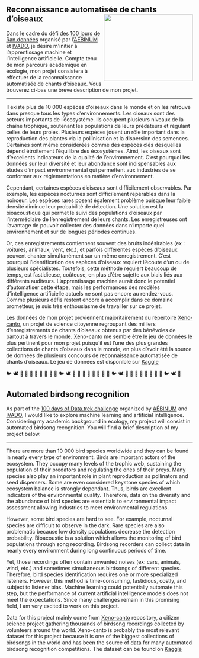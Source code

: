 ## Reconnaissance automatisée de chants d’oiseaux <img align = "right" src="https://cdn.dribbble.com/users/3818458/screenshots/12475968/media/9f5d0f10a6f4dbbb2d19b5b3a9819fe8.png" width="240" height="180">


Dans le cadre du défi des [100 jours de Ran.données](http://test.ivado.ca/evenements/100-jours-de-ran-donnees-2/) organisé par l’[AÉBINUM](http://www.aebinum.umontreal.ca/) et [IVADO](https://ivado.ca/), je désire m'initier à l’apprentissage machine et l’intelligence artificielle. Compte tenu de mon parcours académique en écologie, mon projet consistera à effectuer de la reconnaissance automatisée de chants d’oiseaux. Vous trouverez ci-bas une brève description de mon projet.
*********************************************************************************************************************************************************************************
Il existe plus de 10 000 espèces d’oiseaux dans le monde et on les retrouve dans presque tous les types d’environnements. Les oiseaux sont des acteurs importants de l’écosystème. Ils occupent plusieurs niveaux de la chaîne trophique, soutenant les populations de leurs prédateurs et régulant celles de leurs proies. Plusieurs espèces jouent un rôle important dans la reproduction des plantes via la pollinisation et la dispersion des semences.  Certaines sont même considérées comme des espèces clés desquelles dépend étroitement l’équilibre des écosystèmes. Ainsi, les oiseaux sont d’excellents indicateurs de la qualité de l’environnement. C’est pourquoi les données sur leur diversité et leur abondance sont indispensables aux études d’impact environnemental qui permettent aux industries de se conformer aux réglementations en matière d’environnement.

Cependant, certaines espèces d’oiseaux sont difficilement observables. Par exemple, les espèces nocturnes sont difficilement repérables dans la noirceur. Les espèces rares posent également problème puisque leur faible densité diminue leur probabilité de détection. Une solution est la bioacoustique qui permet le suivi des populations d’oiseaux par l’intermédiaire de l’enregistrement de leurs chants. Les enregistreuses ont l’avantage de pouvoir collecter des données dans n’importe quel environnement et sur de longues périodes continues.

Or, ces enregistrements contiennent souvent des bruits indésirables (ex : voitures, animaux, vent, etc.), et parfois différentes espèces d’oiseaux peuvent chanter simultanément sur un même enregistrement. C’est pourquoi l’identification des espèces d’oiseaux requiert l’écoute d’un ou de plusieurs spécialistes. Toutefois, cette méthode requiert beaucoup de temps, est fastidieuse, coûteuse, en plus d’être sujette aux biais liés aux différents auditeurs. L’apprentissage machine aurait donc le potentiel d’automatiser cette étape, mais les performances des modèles d’intelligence artificielle actuels ne sont pas encore au rendez-vous. Comme plusieurs défis restent encore à accomplir dans ce domaine prometteur, je suis très enthousiasme de travailler sur ce projet.

Les données de mon projet proviennent majoritairement du répertoire [Xeno-canto](https://www.xeno-canto.org/), un projet de science citoyenne regroupant des milliers d’enregistrements de chants d’oiseaux obtenus par des bénévoles de partout à travers le monde. Xeno-canto me semble être le jeu de données le plus pertinent pour mon projet puisqu’il est l’une des plus grandes collections de chants d’oiseaux dans le monde, en plus d’avoir été la source de données de plusieurs concours de reconnaissance automatisée de chants d’oiseaux. Le jeu de données est disponible sur [Kaggle](https://www.kaggle.com/rohanrao/xeno-canto-bird-recordings-extended-a-m)


:bird: :dove: :duck: :owl: :peacock: :penguin: :eagle: :swan: :flamingo: :parrot: :bird: :dove: :duck: :owl: :peacock: :penguin: :eagle: :swan: :flamingo: :parrot: :bird: :dove: :duck: :owl: :peacock: :penguin: :eagle: :swan: :flamingo: :parrot: :bird: :dove: :duck:


## Automated birdsong recognition

As part of the [100 days of Data.trek challenge](https://ivado.ca/en/events/the-100-days-of-data-trek-challenge/) organized by [AÉBINUM](http://www.aebinum.umontreal.ca/index_EN.html) and [IVADO](https://ivado.ca/en/), I would like to explore machine learning and artificial intelligence. Considering my academic background in ecology, my project will consist in automated birdsong recognition. You will find a brief description of my project below.
*********************************************************************************************************************************************************************************
There are more than 10 000 bird species worldwide and they can be found in nearly every type of environment. Birds are important actors of the ecosystem. They occupy many levels of the trophic web, sustaining the population of their predators and regulating the ones of their preys. Many species also play an important role in plant reproduction as pollinators and seed dispersers. Some are even considered keystone species of which ecosystem balance is strongly dependant. Thus, birds are excellent indicators of the environmental quality. Therefore, data on the diversity and the abundance of bird species are essentials to environmental impact assessment allowing industries to meet environmental regulations.

However, some bird species are hard to see. For example, nocturnal species are difficult to observe in the dark. Rare species are also problematic because low density populations decrease the detection probability. Bioacoustic is a solution which allows the monitoring of bird populations through song recording. Birdsong recorders can collect data in nearly every environment during long continuous periods of time.

Yet, those recordings often contain unwanted noises (ex: cars, animals, wind, etc.) and sometimes simultaneous birdsongs of different species. Therefore, bird species identification requires one or more specialized listeners. However, this method is time-consuming, fastidious, costly, and subject to listener bias. Machine learning could potentially automate this step, but the performance of current artificial intelligence models does not meet the expectations. Since many challenges remain in this promising field, I am very excited to work on this project.

Data for this project mainly come from [Xeno-canto](https://www.xeno-canto.org/) repository, a citizen science project gathering thousands of birdsong recordings collected by volunteers around the world. Xeno-canto is probably the most relevant dataset for this project because it is one of the biggest collections of birdsongs in the world and has been the source of data for many automated birdsong recognition competitions. The dataset can be found on [Kaggle](https://www.kaggle.com/rohanrao/xeno-canto-bird-recordings-extended-a-m)

